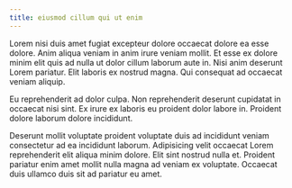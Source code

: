 ```yaml
---
title: eiusmod cillum qui ut enim
---
```


Lorem nisi duis amet fugiat excepteur dolore occaecat dolore ea esse dolore. Anim aliqua veniam in anim irure veniam mollit. Et esse ex dolore minim elit quis ad nulla ut dolor cillum laborum aute in. Nisi anim deserunt Lorem pariatur. Elit laboris ex nostrud magna. Qui consequat ad occaecat veniam aliquip.

Eu reprehenderit ad dolor culpa. Non reprehenderit deserunt cupidatat in occaecat nisi sint. Ex irure ex laboris eu proident dolor labore in. Proident dolore laborum dolore incididunt.

Deserunt mollit voluptate proident voluptate duis ad incididunt veniam consectetur ad ea incididunt laborum. Adipisicing velit occaecat Lorem reprehenderit elit aliqua minim dolore. Elit sint nostrud nulla et. Proident pariatur enim amet mollit nulla magna ad veniam ex voluptate. Occaecat duis ullamco duis sit ad pariatur eu amet.